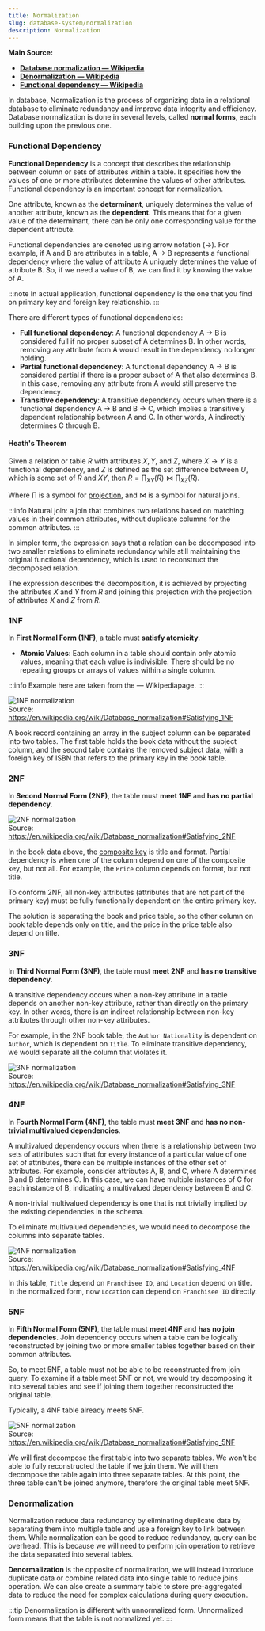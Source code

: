 ```yaml
---
title: Normalization
slug: database-system/normalization
description: Normalization
---
```


**Main Source:**

- **[Database normalization — Wikipedia](https://en.wikipedia.org/wiki/Database_normalization)**
- **[Denormalization — Wikipedia](https://en.wikipedia.org/wiki/Denormalization)**
- **[Functional dependency — Wikipedia](https://en.wikipedia.org/wiki/Functional_dependency)**

In database, Normalization is the process of organizing data in a relational database to eliminate redundancy and improve data integrity and efficiency. Database normalization is done in several levels, called **normal forms**, each building upon the previous one.

### Functional Dependency

**Functional Dependency** is a concept that describes the relationship between column or sets of attributes within a table. It specifies how the values of one or more attributes determine the values of other attributes. Functional dependency is an important concept for normalization.

One attribute, known as the **determinant**, uniquely determines the value of another attribute, known as the **dependent**. This means that for a given value of the determinant, there can be only one corresponding value for the dependent attribute.

Functional dependencies are denoted using arrow notation (→). For example, if A and B are attributes in a table, A → B represents a functional dependency where the value of attribute A uniquely determines the value of attribute B. So, if we need a value of B, we can find it by knowing the value of A.

:::note
In actual application, functional dependency is the one that you find on primary key and foreign key relationship.
:::

There are different types of functional dependencies:

- **Full functional dependency**: A functional dependency A → B is considered full if no proper subset of A determines B. In other words, removing any attribute from A would result in the dependency no longer holding.
- **Partial functional dependency**: A functional dependency A → B is considered partial if there is a proper subset of A that also determines B. In this case, removing any attribute from A would still preserve the dependency.
- **Transitive dependency**: A transitive dependency occurs when there is a functional dependency A → B and B → C, which implies a transitively dependent relationship between A and C. In other words, A indirectly determines C through B.

#### Heath's Theorem

Given a relation or table $R$ with attributes $X, Y,$ and $Z$, where $X → Y$ is a functional dependency, and $Z$ is defined as the set difference between $U$, which is some set of $R$ and $XY$, then $R = \prod_{XY}(R) \bowtie \prod_{XZ}(R)$.

Where $\prod$ is a symbol for [projection](/cs-notes/database-system/query-language#projection), and $\bowtie$ is a symbol for natural joins.

:::info
Natural join: a join that combines two relations based on matching values in their common attributes, without duplicate columns for the common attributes.
:::

In simpler term, the expression says that a relation can be decomposed into two smaller relations to eliminate redundancy while still maintaining the original functional dependency, which is used to reconstruct the decomposed relation.

The expression describes the decomposition, it is achieved by projecting the attributes $X$ and $Y$ from $R$ and joining this projection with the projection of attributes $X$ and $Z$ from $R$.

### 1NF

In **First Normal Form (1NF)**, a table must **satisfy atomicity**.

- **Atomic Values**: Each column in a table should contain only atomic values, meaning that each value is indivisible. There should be no repeating groups or arrays of values within a single column.

:::info
Example here are taken from the — Wikipediapage.
:::

![1NF normalization](./1nf.png)  
Source: https://en.wikipedia.org/wiki/Database_normalization#Satisfying_1NF

A book record containing an array in the subject column can be separated into two tables. The first table holds the book data without the subject column, and the second table contains the removed subject data, with a foreign key of ISBN that refers to the primary key in the book table.

### 2NF

In **Second Normal Form (2NF)**, the table must **meet 1NF** and **has no partial dependency**.

![2NF normalization](./2nf.png)  
Source: https://en.wikipedia.org/wiki/Database_normalization#Satisfying_2NF

In the book data above, the [composite key](/cs-notes/database-system/relational-data#other-keys) is title and format. Partial dependency is when one of the column depend on one of the composite key, but not all. For example, the `Price` column depends on format, but not title.

To conform 2NF, all non-key attributes (attributes that are not part of the primary key) must be fully functionally dependent on the entire primary key.

The solution is separating the book and price table, so the other column on book table depends only on title, and the price in the price table also depend on title.

### 3NF

In **Third Normal Form (3NF)**, the table must **meet 2NF** and **has no transitive dependency**.

A transitive dependency occurs when a non-key attribute in a table depends on another non-key attribute, rather than directly on the primary key. In other words, there is an indirect relationship between non-key attributes through other non-key attributes.

For example, in the 2NF book table, the `Author Nationality` is dependent on `Author`, which is dependent on `Title`. To eliminate transitive dependency, we would separate all the column that violates it.

![3NF normalization](./3nf.png)  
Source: https://en.wikipedia.org/wiki/Database_normalization#Satisfying_3NF

### 4NF

In **Fourth Normal Form (4NF)**, the table must **meet 3NF** and **has no non-trivial multivalued dependencies**.

A multivalued dependency occurs when there is a relationship between two sets of attributes such that for every instance of a particular value of one set of attributes, there can be multiple instances of the other set of attributes. For example, consider attributes A, B, and C, where A determines B and B determines C. In this case, we can have multiple instances of C for each instance of B, indicating a multivalued dependency between B and C.

A non-trivial multivalued dependency is one that is not trivially implied by the existing dependencies in the schema.

To eliminate multivalued dependencies, we would need to decompose the columns into separate tables.

![4NF normalization](./4nf.png)  
Source: https://en.wikipedia.org/wiki/Database_normalization#Satisfying_4NF

In this table, `Title` depend on `Franchisee ID`, and `Location` depend on title. In the normalized form, now `Location` can depend on `Franchisee ID` directly.

### 5NF

In **Fifth Normal Form (5NF)**, the table must **meet 4NF** and **has no join dependencies**. Join dependency occurs when a table can be logically reconstructed by joining two or more smaller tables together based on their common attributes.

So, to meet 5NF, a table must not be able to be reconstructed from join query. To examine if a table meet 5NF or not, we would try decomposing it into several tables and see if joining them together reconstructed the original table.

Typically, a 4NF table already meets 5NF.

![5NF normalization](./5nf.png)  
Source: https://en.wikipedia.org/wiki/Database_normalization#Satisfying_5NF

We will first decompose the first table into two separate tables. We won't be able to fully reconstructed the table if we join them. We will then decompose the table again into three separate tables. At this point, the three table can't be joined anymore, therefore the original table meet 5NF.

### Denormalization

Normalization reduce data redundancy by eliminating duplicate data by separating them into multiple table and use a foreign key to link between them. While normalization can be good to reduce redundancy, query can be overhead. This is because we will need to perform join operation to retrieve the data separated into several tables.

**Denormalization** is the opposite of normalization, we will instead introduce duplicate data or combine related data into single table to reduce joins operation. We can also create a summary table to store pre-aggregated data to reduce the need for complex calculations during query execution.

:::tip
Denormalization is different with unnormalized form. Unnormalized form means that the table is not normalized yet.
:::
